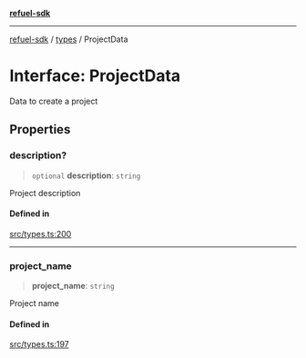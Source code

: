 [**refuel-sdk**](../../README.md)

***

[refuel-sdk](../../modules.md) / [types](../README.md) / ProjectData

# Interface: ProjectData

Data to create a project

## Properties

### description?

> `optional` **description**: `string`

Project description

#### Defined in

[src/types.ts:200](https://github.com/refuel-ai/refuel-sdk/blob/1b12f0442d5e4e331bc7d9e4f1f5828e99232382/src/types.ts#L200)

***

### project\_name

> **project\_name**: `string`

Project name

#### Defined in

[src/types.ts:197](https://github.com/refuel-ai/refuel-sdk/blob/1b12f0442d5e4e331bc7d9e4f1f5828e99232382/src/types.ts#L197)
